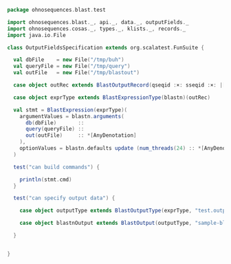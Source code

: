 
```scala
package ohnosequences.blast.test

import ohnosequences.blast._, api._, data._, outputFields._
import ohnosequences.cosas._, types._, klists._, records._
import java.io.File

class OutputFieldsSpecification extends org.scalatest.FunSuite {

  val dbFile    = new File("/tmp/buh")
  val queryFile = new File("/tmp/query")
  val outFile   = new File("/tmp/blastout")

  case object outRec extends BlastOutputRecord(qseqid :×: sseqid :×: |[AnyOutputField])

  case object exprType extends BlastExpressionType(blastn)(outRec)

  val stmt = BlastExpression(exprType)(
    argumentValues = blastn.arguments(
      db(dbFile)       ::
      query(queryFile) ::
      out(outFile)     :: *[AnyDenotation]
    ),
    optionValues = blastn.defaults update (num_threads(24) :: *[AnyDenotation])
  )

  test("can build commands") {

    println(stmt.cmd)
  }

  test("can specify output data") {

    case object outputType extends BlastOutputType(exprType, "test.output")

    case object blastnOutput extends BlastOutput(outputType, "sample-blastn-output")

  }


}

```




[test/scala/CommandGeneration.scala]: CommandGeneration.scala.md
[test/scala/OutputParsing.scala]: OutputParsing.scala.md
[test/scala/OutputFieldsSpecification.scala]: OutputFieldsSpecification.scala.md
[main/scala/api.scala]: ../../main/scala/api.scala.md
[main/scala/data.scala]: ../../main/scala/data.scala.md